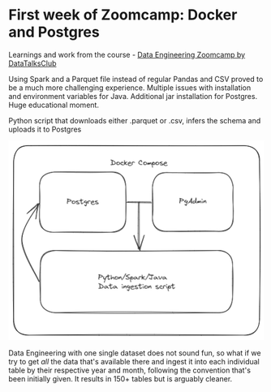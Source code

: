 # First week of Zoomcamp: Docker and Postgres

Learnings and work from the course - [Data Engineering Zoomcamp by DataTalksClub](https://github.com/DataTalksClub/data-engineering-zoomcamp)

Using Spark and a Parquet file instead of regular Pandas and CSV proved to be a much more challenging experience.
Multiple issues with installation and environment variables for Java. Additional jar installation for Postgres. Huge educational moment.

Python script that downloads either .parquet or .csv, infers the schema and uploads it to Postgres

![Containers](viz/docker.png)

Data Engineering with one single dataset does not sound fun, so what if we try to get *all* the data that's available there and ingest it into each individual table by their respective year and month, following the convention that's been initially given. It results in 150+ tables but is arguably cleaner.
